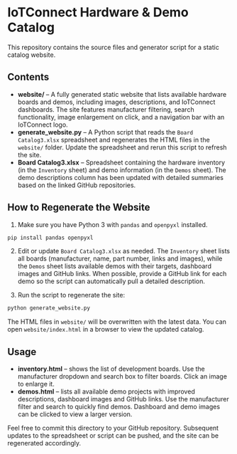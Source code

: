 
# IoTConnect Hardware & Demo Catalog

This repository contains the source files and generator script for a static catalog website.

## Contents

- **website/** – A fully generated static website that lists available hardware boards and demos, including images, descriptions, and IoTConnect dashboards.  The site features manufacturer filtering, search functionality, image enlargement on click, and a navigation bar with an IoTConnect logo.
- **generate_website.py** – A Python script that reads the `Board Catalog3.xlsx` spreadsheet and regenerates the HTML files in the `website/` folder.  Update the spreadsheet and rerun this script to refresh the site.
- **Board Catalog3.xlsx** – Spreadsheet containing the hardware inventory (in the `Inventory` sheet) and demo information (in the `Demos` sheet).  The demo descriptions column has been updated with detailed summaries based on the linked GitHub repositories.

## How to Regenerate the Website

1. Make sure you have Python 3 with `pandas` and `openpyxl` installed.

```bash
pip install pandas openpyxl
```

2. Edit or update `Board Catalog3.xlsx` as needed.  The `Inventory` sheet lists all boards (manufacturer, name, part number, links and images), while the `Demos` sheet lists available demos with their targets, dashboard images and GitHub links.  When possible, provide a GitHub link for each demo so the script can automatically pull a detailed description.

3. Run the script to regenerate the site:

```bash
python generate_website.py
```

The HTML files in `website/` will be overwritten with the latest data.  You can open `website/index.html` in a browser to view the updated catalog.

## Usage

- **inventory.html** – shows the list of development boards.  Use the manufacturer dropdown and search box to filter boards.  Click an image to enlarge it.
- **demos.html** – lists all available demo projects with improved descriptions, dashboard images and GitHub links.  Use the manufacturer filter and search to quickly find demos.  Dashboard and demo images can be clicked to view a larger version.

Feel free to commit this directory to your GitHub repository.  Subsequent updates to the spreadsheet or script can be pushed, and the site can be regenerated accordingly.

